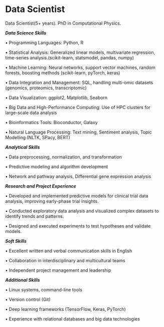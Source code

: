 # Data Scientist

Data Scientist(5+ years). PhD in Computational Physics.

***Data Science Skills***

• Programming Languages: Python, R

• Statistical Analysis: Generalized linear models, multivariate regression, time-series analysis.(scikit-learn, statsmodel, pandas, numpy)

• Machine Learning: Neural networks, support vector machines, random forests, boosting methods (scikit-learn, pyTorch, keras)

• Data Integration and Management: SQL, handling multi-omic datasets (genomics, proteomics, transcriptomic)

• Data Visualization: ggplot2, Matplotlib, Seaborn

• Big Data and High-Performance Computing: Use of HPC clusters for large-scale data analysis

• Bioinformatics Tools: Bioconductor, Galaxy

• Natural Language Processing: Text mining, Sentiment analysis, Topic Modelling (NLTK, SPacy, BERT)

***Analytical Skills***

• Data preprocessing, normalization, and transformation

• Predictive modeling and algorithm development

• Network and pathway analysis, Differential gene expression analysis

***Research and Project Experience***

• Developed and implemented predictive models for clinical trial data analysis, improving early-phase trial
insights.

• Conducted exploratory data analysis and visualized complex datasets to identify trends and patterns.

• Designed and executed experiments to test hypotheses and validate models.

***Soft Skills***

• Excellent written and verbal communication skills in English

• Collaboration in interdisciplinary and multicultural teams

• Independent project management and leadership

***Additional Skills***

• Linux systems, command-line tools

• Version control (Git)

• Deep learning frameworks (TensorFlow, Keras, PyTorch)

• Experience with relational databases and big data technologies





